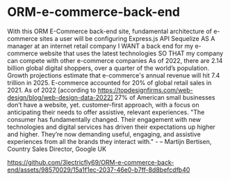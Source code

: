 # ORM-e-commerce-back-end
With this ORM E-Commerce back-end site, 
fundamental architecture of e-commerce sites
a user will be configuring Express.js API Sequelize AS A manager at an internet retail company I WANT a back end for my e-commerce website that uses the latest technologies SO THAT my company can compete with other e-commerce companies
As of 2022, there are 2.14 billion global digital shoppers, over a quarter of the world’s population.
Growth projections estimate that e-commerce's annual revenue will hit 7.4 trillion in 2025.
E-commerce accounted for 20% of global retail sales in 2021.
As of 2022 [according to https://topdesignfirms.com/web-design/blog/web-design-data-2022] 27% of American small businesses don’t have a website, yet.
customer-first approach, with a focus on anticipating their needs to offer assistive, relevant experiences.
"The consumer has fundamentally changed. Their engagement with new technologies and digital services has driven their expectations up higher and higher. They’re now demanding useful, engaging, and assistive experiences from all the brands they interact with." - – Martijn Bertisen, Country Sales Director, Google UK

https://github.com/3lectricfly69/ORM-e-commerce-back-end/assets/98570029/15a1f1ec-2037-46e0-b7ff-8d8befcdfb40

